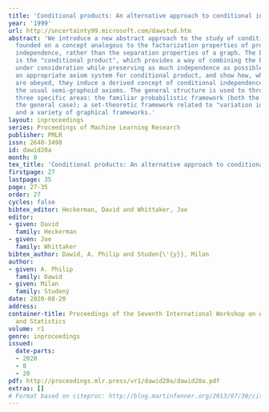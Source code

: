 ```yaml
---
title: 'Conditional products: An alternative approach to conditional independence'
year: '1999'
url: http://uncertainty99.microsoft.com/dawstud.htm
abstract: 'We introduce a new abstract approach to the study of conditional independence,
  founded on a concept analogous to the factorization properties of probabilistic
  independence, rather than the separation properties of a graph. The basic ingredient
  is the "conditional product", which provides a way of combining the basic objects
  under consideration while preserving as much independence as possible. We introduce
  an appropriate axiom system for conditional product, and show how, when these axioms
  are obeyed, they induce a derived concept of conditional independence which obeys
  the usual semi-graphoid axioms. The general structure is used to throw light on
  three specific areas: the familiar probabilistic framework (both the discrete and
  the general case); a set-theoretic framework related to "variation independence";
  and a variety of graphical frameworks.'
layout: inproceedings
series: Proceedings of Machine Learning Research
publisher: PMLR
issn: 2640-3498
id: dawid20a
month: 0
tex_title: 'Conditional products: An alternative approach to conditional independence'
firstpage: 27
lastpage: 35
page: 27-35
order: 27
cycles: false
bibtex_editor: Heckerman, David and Whittaker, Joe
editor:
- given: David
  family: Heckerman
- given: Joe
  family: Whittaker
bibtex_author: Dawid, A. Philip and Studen{\'{y}}, Milan
author:
- given: A. Philip
  family: Dawid
- given: Milan
  family: Studený
date: 2020-08-20
address: 
container-title: Proceedings of the Seventh International Workshop on Artificial Intelligence
  and Statistics
volume: r1
genre: inproceedings
issued:
  date-parts:
  - 2020
  - 8
  - 20
pdf: http://proceedings.mlr.press/vr1/dawid20a/dawid20a.pdf
extras: []
# Format based on citeproc: http://blog.martinfenner.org/2013/07/30/citeproc-yaml-for-bibliographies/
---
```

